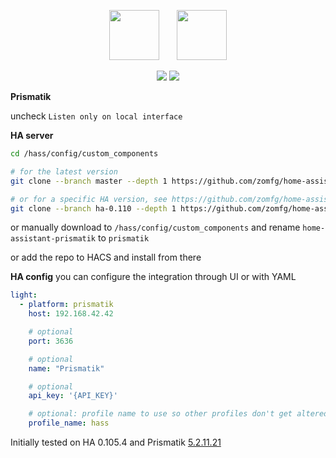 <p align="center">
  <img src="https://raw.githubusercontent.com/zomfg/Lightpack/749b592dd033cc96240a75f16d85f170640fab50/Software/res/icons/Prismatik.png" width="80" />
  &nbsp;
  &nbsp;
  &nbsp;
  <img src="https://raw.githubusercontent.com/home-assistant/assets/1e19f0dca208f0876b274c68345fcf989de7377a/logo/logo-pretty.svg" width="80" />
</p>

<p align="center">
  <img src="https://github.com/zomfg/home-assistant-prismatik/workflows/Latest%20HA/badge.svg?branch=master&event=schedule" />
  <a href="https://github.com/custom-components/hacs"><img src="https://img.shields.io/badge/HACS-Custom-orange.svg" /></a>
</p>

**Prismatik**

uncheck `Listen only on local interface`

**HA server**
```sh
cd /hass/config/custom_components

# for the latest version
git clone --branch master --depth 1 https://github.com/zomfg/home-assistant-prismatik.git prismatik

# or for a specific HA version, see https://github.com/zomfg/home-assistant-prismatik/tags for available versions
git clone --branch ha-0.110 --depth 1 https://github.com/zomfg/home-assistant-prismatik.git prismatik
```
or manually download to `/hass/config/custom_components` and rename `home-assistant-prismatik` to `prismatik`

or add the repo to HACS and install from there

**HA config**
you can configure the integration through UI
or with YAML
```yaml
light:
  - platform: prismatik
    host: 192.168.42.42

    # optional
    port: 3636

    # optional
    name: "Prismatik"

    # optional
    api_key: '{API_KEY}'

    # optional: profile name to use so other profiles don't get altered
    profile_name: hass
```

Initially tested on HA 0.105.4 and Prismatik [5.2.11.21](https://github.com/psieg/Lightpack/releases/tag/5.11.2.21)
